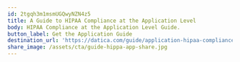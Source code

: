 ```yaml
---
id: 2tgqh3m1msmUGQwyNZN4z5
title: A Guide to HIPAA Compliance at the Application Level
body: HIPAA Compliance at the Application Level Guide.
button_label: Get the Application Guide
destination_url: 'https://datica.com/guide/application-hipaa-compliance/'
share_image: /assets/cta/guide-hippa-app-share.jpg
---
```


  